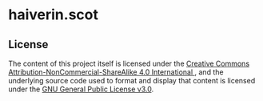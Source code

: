 # haiverin.scot

## License

The content of this project itself is licensed under the [Creative Commons Attribution-NonCommercial-ShareAlike 4.0 International ](https://creativecommons.org/licenses/by-nc-sa/4.0/), and the underlying source code used to format and display that content is licensed under the [GNU General Public License v3.0](LICENSE).
